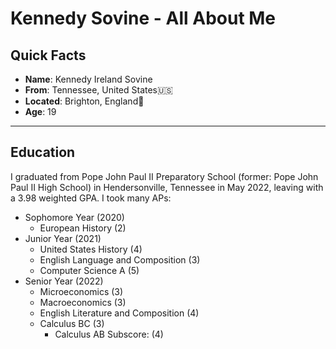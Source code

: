 # Kennedy Sovine - All About Me
## Quick Facts
- **Name**: Kennedy Ireland Sovine
- **From**: Tennessee, United States🇺🇸
- **Located**: Brighton, England🏴󠁧󠁢󠁥󠁮󠁧󠁿
- **Age**: 19
***
## Education
I graduated from Pope John Paul II Preparatory School (former: Pope John Paul II High School) in Hendersonville, Tennessee in May 2022, leaving with a 3.98 weighted GPA.
I took many APs:
- Sophomore Year (2020)
  - European History (2)
- Junior Year (2021)
  - United States History (4)
  - English Language and Composition (3)
  - Computer Science A (5)
- Senior Year (2022)
  - Microeconomics (3)
  - Macroeconomics (3)
  - English Literature and Composition (4)
  - Calculus BC (3)
    - Calculus AB Subscore: (4)
